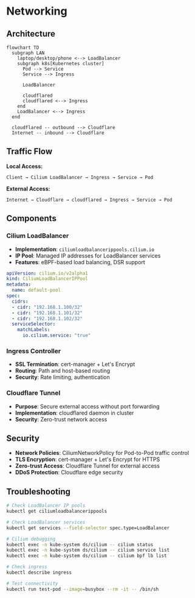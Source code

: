 # Networking

## Architecture

```mermaid
flowchart TD
  subgraph LAN
    laptop/desktop/phone <--> LoadBalancer
    subgraph k8s[Kubernetes cluster]
      Pod --> Service
      Service --> Ingress

      LoadBalancer

      cloudflared
      cloudflared <--> Ingress
    end
    LoadBalancer <--> Ingress
  end

  cloudflared -- outbound --> Cloudflare
  Internet -- inbound --> Cloudflare
```

## Traffic Flow

**Local Access:**
```
Client → Cilium LoadBalancer → Ingress → Service → Pod
```

**External Access:**
```
Internet → Cloudflare → cloudflared → Ingress → Service → Pod
```

## Components

### Cilium LoadBalancer
- **Implementation**: `ciliumloadbalancerippools.cilium.io`
- **IP Pool**: Managed IP addresses for LoadBalancer services
- **Features**: eBPF-based load balancing, DSR support

```yaml
apiVersion: cilium.io/v2alpha1
kind: CiliumLoadBalancerIPPool
metadata:
  name: default-pool
spec:
  cidrs:
  - cidr: "192.168.1.100/32"
  - cidr: "192.168.1.101/32"
  - cidr: "192.168.1.102/32"
  serviceSelector:
    matchLabels:
      io.cilium.service: "true"
```

### Ingress Controller
- **SSL Termination**: cert-manager + Let's Encrypt
- **Routing**: Path and host-based routing
- **Security**: Rate limiting, authentication

### Cloudflare Tunnel
- **Purpose**: Secure external access without port forwarding
- **Implementation**: cloudflared daemon in cluster
- **Security**: Zero-trust network access

## Security

- **Network Policies**: CiliumNetworkPolicy for Pod-to-Pod traffic control
- **TLS Encryption**: cert-manager + Let's Encrypt for HTTPS
- **Zero-trust Access**: Cloudflare Tunnel for external access
- **DDoS Protection**: Cloudflare edge security

## Troubleshooting

```bash
# Check LoadBalancer IP pools
kubectl get ciliumloadbalancerippools

# Check LoadBalancer services
kubectl get services --field-selector spec.type=LoadBalancer

# Cilium debugging
kubectl exec -n kube-system ds/cilium -- cilium status
kubectl exec -n kube-system ds/cilium -- cilium service list
kubectl exec -n kube-system ds/cilium -- cilium bpf lb list

# Check ingress
kubectl describe ingress

# Test connectivity
kubectl run test-pod --image=busybox --rm -it -- /bin/sh
```
